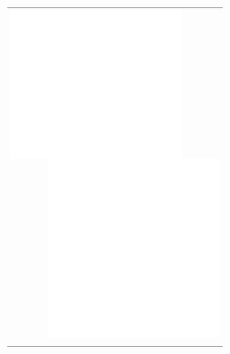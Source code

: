<table>
  <tr>
    <td colspan="2" align="center">
      <img align="left" src="/metrics.classic.svg" alt="Metrics" width="400">
      <img align="left" src="/metrics.plugin.isocalendar.svg" alt="Metrics" width="400">
      <img align="right" src="/metrics.plugin.pagespeed.screenshot.svg" alt="Metrics" width="400">
      <img width="900" height="1" alt="">
    </td>
  </tr>
</table>
